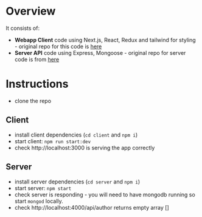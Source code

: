 # Overview

It consists of:

- **Webapp Client** code using Next.js, React, Redux and tailwind for styling - original repo for this code is [here](https://github.com/deptno/next.js-typescript-starter-kit)
- **Server API** code using Express, Mongoose - original repo for server code is from [here](https://github.com/vladotesanovic/typescript-mongoose-express)

# Instructions

- clone the repo

## Client

- install client dependencies (`cd client` and `npm i`)
- start client: `npm run start:dev`
- check http://localhost:3000 is serving the app correctly

## Server

- install server dependencies (`cd server` and `npm i`)
- start server: `npm start`
- check server is responding - you will need to have mongodb running so start `mongod` locally.
- check http://localhost:4000/api/author returns empty array []
